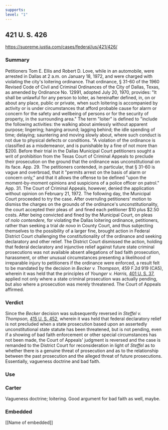 ```yaml
---
supports: 
level: "1"
---
```

## 421 U. S. 426

https://supreme.justia.com/cases/federal/us/421/426/

### Summary
Petitioners Tom E. Ellis and Robert D. Love, while in an automobile, were arrested in Dallas at 2 a.m. on January 18, 1972, and were charged with violating the city's loitering ordinance. That ordinance, § 31-60 of the 1960 Revised Code of Civil and Criminal Ordinances of the City of Dallas, Texas, as amended by Ordinance No. 12991, adopted July 20, 1970, provides: "It shall be unlawful for any person to loiter, as hereinafter defined, in, on or about any place, public or private, when such loitering is accompanied by activity or is under circumstances that afford probable cause for alarm or concern for the safety and wellbeing of persons or for the security of property, in the surrounding area."
The term "loiter" is defined to "include the following activities: the walking about aimlessly without apparent purpose; lingering; hanging around; lagging behind; the idle spending of time; delaying; sauntering and moving slowly about, where such conduct is not due to physical defects or conditions. "A violation of the ordinance is classified as a misdemeanor, and is punishable by a fine of not more than $200. Before their trial in the Dallas Municipal Court  petitioners sought a writ of prohibition from the Texas Court of Criminal Appeals to preclude their prosecution on the ground that the ordinance was unconstitutional on its face. App. 29. The petitioners contended, in particular, that § 31-60 is vague and overbroad, that it "permits arrest on the basis of alarm or concern only," and that it allows the offense to be defined "upon the moment-by-moment opinions and suspicions of a police officer on patrol." App. 31. The Court of Criminal Appeals, however, denied the application without opinion on February 21, 1972. The following day, the Municipal Court proceeded to try the case. After overruling petitioners' motion to dismiss the charges on the grounds of the ordinance's unconstitutionality, the court accepted their pleas of  and fined each petitioner $10 plus $2.50 costs.
After being convicted and fined by the Municipal Court, on pleas of _nolo contendere,_ for violating the Dallas loitering ordinance, petitioners, rather than seeking a trial _de novo_ in County Court, and thus subjecting themselves to the possibility of a larger fine, brought action in Federal District Court challenging the constitutionality of the ordinance and seeking declaratory and other relief. The District Court dismissed the action, holding that federal declaratory and injunctive relief against future state criminal prosecutions was not available absent allegations of bad faith prosecution, harassment, or other unusual circumstances presenting a likelihood of irreparable injury to petitioners if the ordinance were enforced, a result felt to be mandated by the decision in _Becker v. Thompson,_ 459 F.2d 919 (CA5), wherein it was held that the principles of _Younger v. Harris,_ [401 U. S. 37](https://supreme.justia.com/cases/federal/us/401/37/), applied not only where a state criminal prosecution was actually pending, but also where a prosecution was merely threatened. The Court of Appeals affirmed.

### Verdict
Since the _Becker_ decision was subsequently reversed in _Steffel v. Thompson,_ [415 U. S. 452](https://supreme.justia.com/cases/federal/us/415/452/), wherein it was held that federal declaratory relief is not precluded when a state prosecution based upon an assertedly unconstitutional state statute has been threatened, but is not pending, even if a showing of bad faith enforcement or other special circumstances has not been made, the Court of Appeals' judgment is reversed and the case is remanded to the District Court for reconsideration in light of _Steffel_ as to whether there is a genuine threat of prosecution and as to the relationship between the past prosecution and the alleged threat of future prosecutions. Essentially, vagueness doctrine and bad faith.

### Use
### Carter
Vagueness doctrine; loitering. Good argument for bad faith as well, maybe.

### Embedded

[[Name of embedded]]